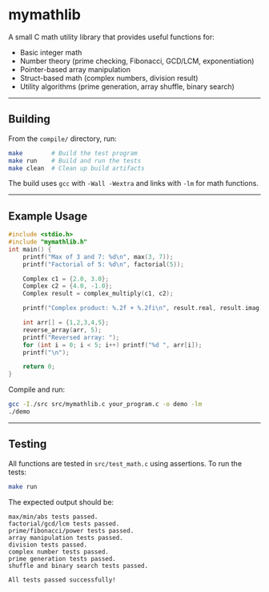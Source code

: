 # mymathlib

A small C math utility library that provides useful functions for:

- Basic integer math
- Number theory (prime checking, Fibonacci, GCD/LCM, exponentiation)
- Pointer-based array manipulation
- Struct-based math (complex numbers, division result)
- Utility algorithms (prime generation, array shuffle, binary search)

---

## Building

From the `compile/` directory, run:

```bash
make        # Build the test program
make run    # Build and run the tests
make clean  # Clean up build artifacts
```

The build uses ```gcc``` with ```-Wall -Wextra``` and links with ```-lm``` for math functions.

---

## Example Usage

```c
#include <stdio.h>
#include "mymathlib.h"
int main() {
    printf("Max of 3 and 7: %d\n", max(3, 7));
    printf("Factorial of 5: %d\n", factorial(5));

    Complex c1 = {2.0, 3.0};
    Complex c2 = {4.0, -1.0};
    Complex result = complex_multiply(c1, c2);

    printf("Complex product: %.2f + %.2fi\n", result.real, result.imag);

    int arr[] = {1,2,3,4,5};
    reverse_array(arr, 5);
    printf("Reversed array: ");
    for (int i = 0; i < 5; i++) printf("%d ", arr[i]);
    printf("\n");

    return 0;
}
```

Compile and run:
```bash
gcc -I./src src/mymathlib.c your_program.c -o demo -lm
./demo
```

---

## Testing

All functions are tested in ```src/test_math.c``` using assertions. To run the tests:
```bash
make run
```

The expected output should be:
```
max/min/abs tests passed.
factorial/gcd/lcm tests passed.
prime/fibonacci/power tests passed.
array manipulation tests passed.
division tests passed.
complex number tests passed.
prime generation tests passed.
shuffle and binary search tests passed.

All tests passed successfully!
```
